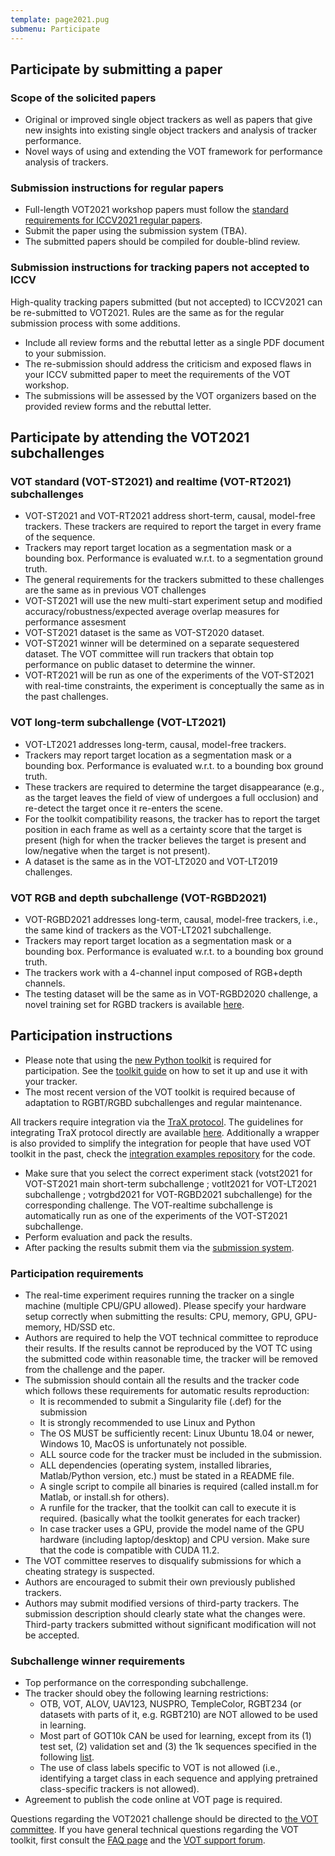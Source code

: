 ```yaml
---
template: page2021.pug
submenu: Participate
---
```


## Participate by submitting a paper

### Scope of the solicited papers

 * Original or improved single object trackers as well as papers that give new insights into existing single object trackers and analysis of tracker performance.
 * Novel ways of using and extending the VOT framework for performance analysis of trackers.

### Submission instructions for regular papers

 * Full-length VOT2021 workshop papers must follow the [standard requirements for ICCV2021 regular papers](http://iccv2021.thecvf.com/node/4#submission-guidelines).
 * Submit the paper using the submission system (TBA).
 * The submitted papers should be compiled for double-blind review.

### Submission instructions for tracking papers not accepted to ICCV

High-quality tracking papers submitted (but not accepted) to ICCV2021 can be re-submitted to VOT2021. Rules are the same as for the regular submission process with some additions.

 * Include all review forms and the rebuttal letter as a single PDF document to your submission.
 * The re-submission should address the criticism and exposed flaws in your ICCV submitted paper to meet the requirements of the VOT workshop.
 * The submissions will be assessed by the VOT organizers based on the provided review forms and the rebuttal letter.

## Participate by attending the VOT2021 subchallenges


### VOT standard (VOT-ST2021) and realtime (VOT-RT2021) subchallenges
 * VOT-ST2021 and VOT-RT2021 address short-term, causal, model-free trackers. These trackers are required to report the target in every frame of the sequence.
 * Trackers may report target location as a segmentation mask or a bounding box. Performance is evaluated w.r.t. to a segmentation ground truth.
 * The general requirements for the trackers submitted to these challenges are the same as in previous VOT challenges
 * VOT-ST2021 will use the new multi-start experiment setup and modified accuracy/robustness/expected average overlap measures for performance assesment
 * VOT-ST2021 dataset is the same as VOT-ST2020 dataset.
 * VOT-ST2021 winner will be determined on a separate sequestered dataset. The VOT committee will run trackers that obtain top performance on public dataset to determine the winner.
 * VOT-RT2021 will be run as one of the experiments of the VOT-ST2021 with real-time constraints, the experiment is conceptually the same as in the past challenges.

###  VOT long-term subchallenge (VOT-LT2021)

 * VOT-LT2021 addresses long-term, causal, model-free trackers.
 * Trackers may report target location as a segmentation mask or a bounding box. Performance is evaluated w.r.t. to a bounding box ground truth.
 * These trackers are required to determine the target disappearance (e.g., as the target leaves the field of view of undergoes a full occlusion) and re-detect the target once it re-enters the scene.
 * For the toolkit compatibility reasons, the tracker has to report the target position in each frame as well as a certainty score that the target is present (high for when the tracker believes the target is present and low/negative when the target is not present).
 * A dataset is the same as in the VOT-LT2020 and VOT-LT2019 challenges.

###  VOT RGB and depth subchallenge (VOT-RGBD2021)

 * VOT-RGBD2021 addresses long-term, causal, model-free trackers, i.e., the same kind of trackers as the VOT-LT2021 subchallenge.
 * Trackers may report target location as a segmentation mask or a bounding box. Performance is evaluated w.r.t. to a bounding box ground truth.
 * The trackers work with a 4-channel input composed of RGB+depth channels.
 * The testing dataset will be the same as in VOT-RGBD2020 challenge, a novel training set for RGBD trackers is available [here](https://zenodo.org/record/4716441).

## Participation instructions

 * Please note that using the [new Python toolkit](https://github.com/votchallenge/vot-toolkit-python/) is required for participation. See the [toolkit guide](/howto/tutorial_python.html) on how to set it up and use it with your tracker.
 * The most recent version of the VOT toolkit is required because of adaptation to RGBT/RGBD subchallenges and regular maintenance.

All trackers require integration via the [TraX protocol](https://github.com/votchallenge/trax). The guidelines for integrating TraX protocol directly are available [here](https://trax.readthedocs.io/en/latest/tutorials.html). 
Additionally a wrapper is also provided to simplify the integration for people that have used VOT toolkit in the past, check the [integration examples repository](https://github.com/votchallenge/integration) for the code.

 * Make sure that you select the correct experiment stack (votst2021 for VOT-ST2021 main short-term subchallenge ; votlt2021 for VOT-LT2021 subchallenge ; votrgbd2021 for VOT-RGBD2021 subchallenge) for the corresponding challenge. The VOT-realtime subchallenge is automatically run as one of the experiments of the VOT-ST2021 subchallenge.
 * Perform evaluation and pack the results.
 * After packing the results submit them via the [submission system](https://submit.votchallenge.net).

### Participation requirements

 * The real-time experiment requires running the tracker on a single machine (multiple CPU/GPU allowed). Please specify your hardware setup correctly when submitting the results: CPU, memory, GPU, GPU-memory, HD/SSD etc.
 * Authors are required to help the VOT technical committee to reproduce their results. If the results cannot be reproduced by the VOT TC using the submitted code within reasonable time, the tracker will be removed from the challenge and the paper.
 * The submission should contain all the results and the tracker code which follows these requirements for automatic results reproduction:
    * It is recommended to submit a Singularity file (.def) for the submission
    * It is strongly recommended to use Linux and Python
    * The OS MUST be sufficiently recent: Linux Ubuntu 18.04 or newer, Windows 10, MacOS is unfortunately not possible.
    * ALL source code for the tracker must be included in the submission.
    * ALL dependencies (operating system, installed libraries, Matlab/Python version, etc.) must be stated in a README file.
    * A single script to compile all binaries is required (called install.m  for Matlab, or install.sh for others).
    * A runfile for the tracker, that the toolkit can call to execute it is required. (basically what the toolkit generates for each tracker)
    * In case tracker uses a GPU, provide the model name of the GPU hardware (including laptop/desktop) and CPU version. Make sure that the code is  compatible with CUDA 11.2.
 * The VOT committee reserves to disqualify submissions for which a cheating strategy is suspected.
 * Authors are encouraged to submit their own previously published trackers.
 * Authors may submit modified versions of third-party trackers. The submission description should clearly state what the changes were. Third-party trackers submitted without significant modification will not be accepted.

### Subchallenge winner requirements

 * Top performance on the corresponding subchallenge.
 * The tracker should obey the following learning restrictions:
	* OTB, VOT, ALOV, UAV123, NUSPRO, TempleColor, RGBT234 (or datasets with parts of it, e.g. RGBT210) are NOT allowed to be used in learning.
	* Most part of GOT10k CAN be used for learning, except from its (1) test set, (2) validation set and (3) the 1k sequences specified in the following [list](res/list0_prohibited_1000.txt).
	* The use of class labels specific to VOT is not allowed (i.e., identifying a target class in each sequence and applying pretrained class-specific trackers is not allowed).
 * Agreement to publish the code online at VOT page is required.


Questions regarding the VOT2021 challenge should be directed to <a href="mailto:gustavojavier.fernandez@ait.ac.at;matej.kristan@fri.uni-lj.si?subject=VOT2021 question">the VOT committee</a>. 
If you have general technical questions regarding the VOT toolkit, first consult the [FAQ page](/howto/faq.html) and the [VOT support forum](https://groups.google.com/forum/?hl=en#!forum/votchallenge-help).

